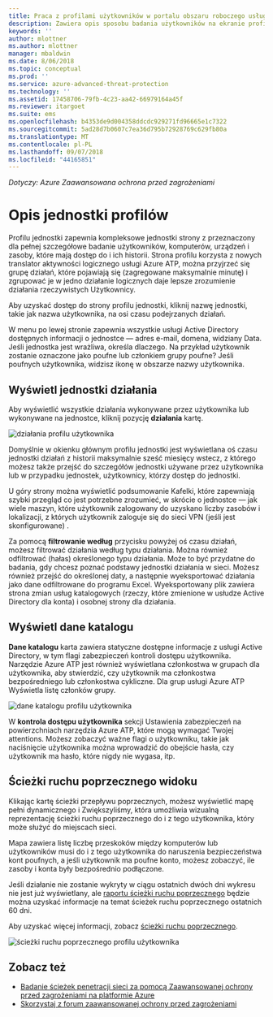 ```yaml
---
title: Praca z profilami użytkowników w portalu obszaru roboczego usługi Azure Advanced Threat Protection | Dokumentacja firmy Microsoft
description: Zawiera opis sposobu badania użytkowników na ekranie profilów użytkowników w portalu obszaru roboczego usługi Azure ATP
keywords: ''
author: mlottner
ms.author: mlottner
manager: mbaldwin
ms.date: 8/06/2018
ms.topic: conceptual
ms.prod: ''
ms.service: azure-advanced-threat-protection
ms.technology: ''
ms.assetid: 17458706-79fb-4c23-aa42-66979164a45f
ms.reviewer: itargoet
ms.suite: ems
ms.openlocfilehash: b4353de9d004358ddcdc929271fd96665e1c7322
ms.sourcegitcommit: 5ad28d7b0607c7ea36d795b72928769c629fb80a
ms.translationtype: MT
ms.contentlocale: pl-PL
ms.lasthandoff: 09/07/2018
ms.locfileid: "44165851"
---
```

*Dotyczy: Azure Zaawansowana ochrona przed zagrożeniami*



# <a name="understanding-entity-profiles"></a>Opis jednostki profilów

Profilu jednostki zapewnia kompleksowe jednostki strony z przeznaczony dla pełnej szczegółowe badanie użytkowników, komputerów, urządzeń i zasoby, które mają dostęp do i ich historii. Strona profilu korzysta z nowych translator aktywności logicznego usługi Azure ATP, można przyjrzeć się grupę działań, które pojawiają się (zagregowane maksymalnie minutę) i zgrupować je w jedno działanie logicznych daje lepsze zrozumienie działania rzeczywistych Użytkownicy.

Aby uzyskać dostęp do strony profilu jednostki, kliknij nazwę jednostki, takie jak nazwa użytkownika, na osi czasu podejrzanych działań.

W menu po lewej stronie zapewnia wszystkie usługi Active Directory dostępnych informacji o jednostce — adres e-mail, domena, widziany Data. Jeśli jednostka jest wrażliwa, określa dlaczego. Na przykład użytkownik zostanie oznaczone jako poufne lub członkiem grupy poufne?
Jeśli poufnych użytkownika, widzisz ikonę w obszarze nazwy użytkownika.

## <a name="view-entity-activities"></a>Wyświetl jednostki działania

Aby wyświetlić wszystkie działania wykonywane przez użytkownika lub wykonywane na jednostce, kliknij pozycję **działania** kartę. 

 ![działania profilu użytkownika](media/user-profile-activities.png)

Domyślnie w okienku głównym profilu jednostki jest wyświetlana oś czasu jednostki działań z historii maksymalnie sześć miesięcy wstecz, z którego możesz także przejść do szczegółów jednostki używane przez użytkownika lub w przypadku jednostek, użytkownicy, którzy dostęp do jednostki.

U góry strony można wyświetlić podsumowanie Kafelki, które zapewniają szybki przegląd co jest potrzebne zrozumieć, w skrócie o jednostce — jak wiele maszyn, które użytkownik zalogowany do uzyskano liczby zasobów i lokalizacji, z których użytkownik zaloguje się do sieci VPN (jeśli jest skonfigurowane) . 

Za pomocą **filtrowanie według** przycisku powyżej oś czasu działań, możesz filtrować działania według typu działania. Można również odfiltrować (hałas) określonego typu działania. Może to być przydatne do badania, gdy chcesz poznać podstawy jednostki działania w sieci. Możesz również przejść do określonej daty, a następnie wyeksportować działania jako dane odfiltrowane do programu Excel. Wyeksportowany plik zawiera strona zmian usług katalogowych (rzeczy, które zmienione w usłudze Active Directory dla konta) i osobnej strony dla działania. 

## <a name="view-directory-data"></a>Wyświetl dane katalogu

**Dane katalogu** karta zawiera statyczne dostępne informacje z usługi Active Directory, w tym flagi zabezpieczeń kontroli dostępu użytkownika. Narzędzie Azure ATP jest również wyświetlana członkostwa w grupach dla użytkownika, aby stwierdzić, czy użytkownik ma członkostwa bezpośredniego lub członkostwa cykliczne. Dla grup usługi Azure ATP Wyświetla listę członków grupy.

 ![dane katalogu profilu użytkownika](media/user-profile-dir-data.png)

W **kontrola dostępu użytkownika** sekcji Ustawienia zabezpieczeń na powierzchniach narzędzia Azure ATP, które mogą wymagać Twojej attentions. Możesz zobaczyć ważne flagi o użytkowniku, takie jak naciśnięcie użytkownika można wprowadzić do obejście hasła, czy użytkownik ma hasło, które nigdy nie wygasa, itp. 

## <a name="view-lateral-movement-paths"></a>Ścieżki ruchu poprzecznego widoku

Klikając kartę ścieżki przepływu poprzecznych, możesz wyświetlić mapę pełni dynamicznego i Zwiększyliśmy, która umożliwia wizualną reprezentację ścieżki ruchu poprzecznego do i z tego użytkownika, który może służyć do miejscach sieci.

Mapa zawiera listę liczbę przeskoków między komputerów lub użytkowników musi do i z tego użytkownika do naruszenia bezpieczeństwa kont poufnych, a jeśli użytkownik ma poufne konto, możesz zobaczyć, ile zasoby i konta były bezpośrednio podłączone.

Jeśli działanie nie zostanie wykryty w ciągu ostatnich dwóch dni wykresu nie jest już wyświetlany, ale [raportu ścieżki ruchu poprzecznego](reports.md) będzie można uzyskać informacje na temat ścieżek ruchu poprzecznego ostatnich 60 dni. 

Aby uzyskać więcej informacji, zobacz [ścieżki ruchu poprzecznego](use-case-lateral-movement-path.md). 

 ![ścieżki ruchu poprzecznego profilu użytkownika](media/user-profile-lateral-movement-paths.png)


## <a name="see-also"></a>Zobacz też

- [Badanie ścieżek penetracji sieci za pomocą Zaawansowanej ochrony przed zagrożeniami na platformie Azure](use-case-lateral-movement-path.md)
- [Skorzystaj z forum zaawansowanej ochrony przed zagrożeniami](https://aka.ms/azureatpcommunity)